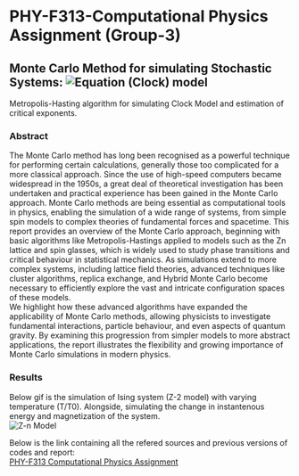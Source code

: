# PHY-F313-Computational Physics Assignment (Group-3)
## Monte Carlo Method for simulating Stochastic Systems: ![Equation](https://latex.codecogs.com/png.latex?\mathbb{Z}_{n}) (Clock) model
Metropolis-Hasting algorithm for simulating Clock Model and estimation of critical exponents.

### Abstract
The Monte Carlo method has long been recognised as a powerful technique for performing certain calculations, generally those too complicated for a more classical approach. Since the use of high-speed computers became widespread in the 1950s, a great deal of theoretical investigation has been undertaken and practical experience has been gained in the Monte Carlo approach. Monte Carlo methods are being essential as computational tools in physics, enabling the simulation of a wide range of systems, from simple spin models to complex theories of fundamental forces and spacetime. This report provides an overview of the Monte Carlo approach, beginning with basic algorithms like Metropolis-Hastings applied to models such as the Zn lattice and spin glasses, which is widely used to study phase transitions and critical behaviour in statistical mechanics. As simulations extend to more complex systems, including lattice field theories, advanced techniques like cluster algorithms, replica exchange, and Hybrid Monte Carlo become necessary to efficiently explore the vast and intricate configuration spaces of these models. </br>
We highlight how these advanced algorithms have expanded the applicability of Monte Carlo methods, allowing physicists to investigate fundamental interactions, particle behaviour, and even aspects of quantum gravity. By examining this progression from simpler models to more abstract applications, the report illustrates the flexibility and growing importance of Monte Carlo simulations in modern physics.

### Results
Below gif is the simulation of Ising system (Z-2 model) with varying temperature (T/T0). Alongside, simulating the change in instantenous energy and magnetization of the system. </br>
![Z-n Model](./Zn-model.gif)


Below is the link containing all the refered sources and previous versions of codes and report: </br>
[PHY-F313 Computational Physics Assignment](https://drive.google.com/drive/folders/12YWhACzZ14gS1KubkWb1uoEen3Udylro?usp=drive_link)
